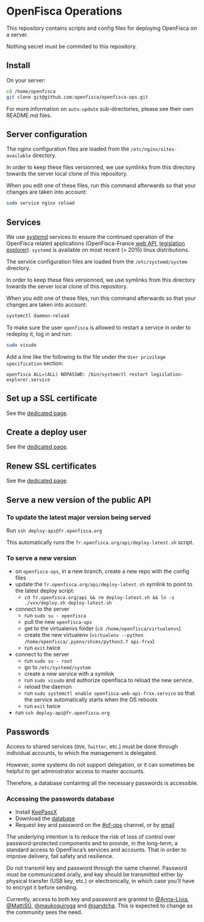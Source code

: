 # OpenFisca Operations

This repository contains scripts and config files for deploying OpenFisca on a server.

Nothing secret must be commited to this repository.

## Install

On your server:

```sh
cd /home/openfisca
git clone git@github.com:openfisca/openfisca-ops.git
```

For more information on `auto-update` sub-directories, please see their own README.md files.

## Server configuration

The nginx configuration files are loaded from the `/etc/nginx/sites-available` directory.

In order to keep these files versionned, we use symlinks from this directory towards the server local clone of this repository.

When you edit one of these files, run this command afterwards so that your changes are taken into account:

```sh
sudo service nginx reload
```

## Services

We use [systemd](https://wiki.debian.org/systemd) services to ensure the continued operation of the OpenFisca related applications (OpenFisca-France [web API](https://fr.openfisca.org/api/v24), [legislation explorer](https://legislation.openfisca.fr/)). `systemd` is available on most recent (> 2015) linux distributions.

The service configuration files are loaded from the `/etc/systemd/system` directory.

In order to keep these files versionned, we use symlinks from this directory towards the server local clone of this repository.

When you edit one of these files, run this command afterwards so that your changes are taken into account:

```sh
systemctl daemon-reload
```

To make sure the user `openfisca` is allowed to restart a service in order to redeploy it, log in and run:

```sh
sudo visudo
```

Add a line like the following to the file under the `User privilege specification` section:

```
openfisca ALL=(ALL) NOPASSWD: /bin/systemctl restart legislation-explorer.service
```

## Set up a SSL certificate

See the [dedicated page](guides/Set-up-SSL.md).

## Create a deploy user

See the [dedicated page](guides/Create-a-deploy-user.md).

## Renew SSL certificates

See the [dedicated page](guides/Renew-SSL-certificates.md).

## Serve a new version of the public API

### To update the latest major version being served

Run `ssh deploy-api@fr.openfisca.org`

This automatically runs the `fr.openfisca.org/api/deploy-latest.sh` script.

### To serve a new version

- on `openfisca-ops`, in a new branch, create a new repo with the config files
- update the `fr.openfisca.org/api/deploy-latest.sh` symlink to point to the latest deploy script:
  - `cd fr.openfisca.org/api && rm deploy-latest.sh && ln -s ./vxx/deploy.sh deploy-latest.sh`
- connect to the server
  - run `sudo su - openfisca`
  - pull the new `openfisca-ops`
  - get to the virtualenvs folder (`cd /home/openfisca/virtualenvs`)
  - create the new virtualenv (`virtualenv --python /home/openfisca/.pyenv/shims/python3.7 api-frxx`)
  - run `exit` twice
- connect to the server
  - run `sudo su - root`
  - go to `/etc/systemd/system`
  - create a new service with a symlink
  - run `sudo visudo` and authorize openfisca to reload the new service.
  - reload the daemon
  - run `sudo systemctl enable openfisca-web-api-frxx.service` so that the service automatically starts when the OS reboots
  - run `exit` twice
- run `ssh deploy-api@fr.openfisca.org`

## Passwords

Access to shared services (`OVH`, `Twitter`, etc.) must be done through individual accounts, to which the management is delegated.

However, some systems do not support delegation, or it can sometimes be helpful to get administrator access to master accounts.

Therefore, a database containing all the necessary passwords is accessible.

### Accessing the passwords database

* Install [KeePassX](https://www.keepassx.org/downloads)
* Download the [database](openfisca.kdbx)
* Request key and password on the [#of-ops](https://openfisca.slack.com) channel, or by [email](mailto:contact@openfisca.org)

The underlying intention is to reduce the risk of loss of control over password-protected components and to provide, in the long-term, a standard access to OpenFisca’s services and accounts. That in order to improve delivery, fail safety and resilience.

Do not transmit key and password through the same channel. Password must be communicated orally, and key should be transmitted either by physical transfer (USB key, etc.) or electronically, in which case you’ll have to encrypt it before sending.

Currently, access to both key and password are granted to [@Anna-Livia](https://github.com/Anna-Livia), [@MattiSG](https://github.com/MattiSG), [@maukoquiroga](https://github.com/maukoquiroga) and [@sandcha](https://github.com/sandcha). This is expected to change as the community sees the need.
